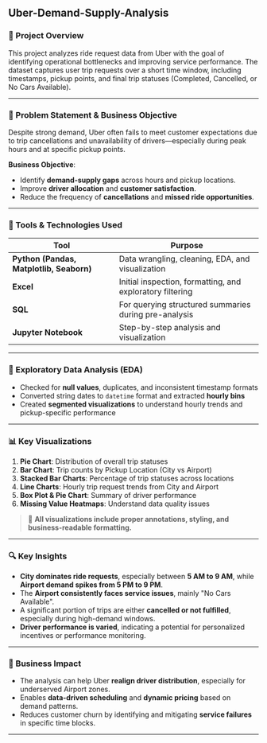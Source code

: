 ## Uber-Demand-Supply-Analysis

### 📌 Project Overview

This project analyzes ride request data from Uber with the goal of identifying operational bottlenecks and improving service performance. The dataset captures user trip requests over a short time window, including timestamps, pickup points, and final trip statuses (Completed, Cancelled, or No Cars Available).

---

### 🎯 Problem Statement & Business Objective

Despite strong demand, Uber often fails to meet customer expectations due to trip cancellations and unavailability of drivers—especially during peak hours and at specific pickup points.

**Business Objective**:
- Identify **demand-supply gaps** across hours and pickup locations.
- Improve **driver allocation** and **customer satisfaction**.
- Reduce the frequency of **cancellations** and **missed ride opportunities**.

---

### 🧰 Tools & Technologies Used

| Tool | Purpose |
|------|---------|
| **Python (Pandas, Matplotlib, Seaborn)** | Data wrangling, cleaning, EDA, and visualization |
| **Excel** | Initial inspection, formatting, and exploratory filtering |
| **SQL** | For querying structured summaries during pre-analysis |
| **Jupyter Notebook** | Step-by-step analysis and visualization |

---

### 🧪 Exploratory Data Analysis (EDA)

- Checked for **null values**, duplicates, and inconsistent timestamp formats
- Converted string dates to `datetime` format and extracted **hourly bins**
- Created **segmented visualizations** to understand hourly trends and pickup-specific performance

---

### 📊 Key Visualizations

1. **Pie Chart**: Distribution of overall trip statuses  
2. **Bar Chart**: Trip counts by Pickup Location (City vs Airport)  
3. **Stacked Bar Charts**: Percentage of trip statuses across locations  
4. **Line Charts**: Hourly trip request trends from City and Airport  
5. **Box Plot & Pie Chart**: Summary of driver performance  
6. **Missing Value Heatmaps**: Understand data quality issues  

> 📌 **All visualizations include proper annotations, styling, and business-readable formatting.**

---

### 🔍 Key Insights

- **City dominates ride requests**, especially between **5 AM to 9 AM**, while **Airport demand spikes from 5 PM to 9 PM**.
- The **Airport consistently faces service issues**, mainly "No Cars Available".
- A significant portion of trips are either **cancelled or not fulfilled**, especially during high-demand windows.
- **Driver performance is varied**, indicating a potential for personalized incentives or performance monitoring.

---

### 💼 Business Impact

- The analysis can help Uber **realign driver distribution**, especially for underserved Airport zones.
- Enables **data-driven scheduling** and **dynamic pricing** based on demand patterns.
- Reduces customer churn by identifying and mitigating **service failures** in specific time blocks.

---
